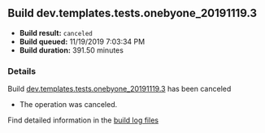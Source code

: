 ## Build dev.templates.tests.onebyone_20191119.3
- **Build result:** `canceled`
- **Build queued:** 11/19/2019 7:03:34 PM
- **Build duration:** 391.50 minutes
### Details
Build [dev.templates.tests.onebyone_20191119.3](https://winappstudio.visualstudio.com/web/build.aspx?pcguid=a4ef43be-68ce-4195-a619-079b4d9834c2&builduri=vstfs%3a%2f%2f%2fBuild%2fBuild%2f31960) has been canceled

+ The operation was canceled.

Find detailed information in the [build log files]()

